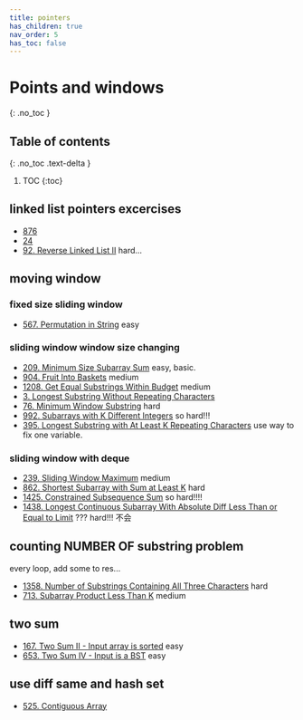 ```yaml
---
title: pointers
has_children: true
nav_order: 5
has_toc: false
---
```

#  Points and windows
{: .no_toc }

## Table of contents
{: .no_toc .text-delta }

1. TOC
{:toc}

## linked list pointers excercises
- [876](/docs/876)
- [24](/docs/24)
- [92. Reverse Linked List II](/docs/92) hard...

## moving window

### fixed size sliding window
- [567. Permutation in String](/docs/567) easy

### sliding window window size changing
- [209. Minimum Size Subarray Sum](/docs/209) easy, basic. 
- [904. Fruit Into Baskets](/docs/904) medium
- [1208. Get Equal Substrings Within Budget](/docs/1208) medium
- [3. Longest Substring Without Repeating Characters](/docs/3) 
- [76. Minimum Window Substring](/docs/76) hard
- [992. Subarrays with K Different Integers](/docs/992) so hard!!!
- [395. Longest Substring with At Least K Repeating Characters](/docs/395) use way to fix one variable.


### sliding window with deque
- [239. Sliding Window Maximum](/docs/239) medium
- [862. Shortest Subarray with Sum at Least K](/docs/862) hard
- [1425. Constrained Subsequence Sum](/docs/1425) so hard!!!!
- [1438. Longest Continuous Subarray With Absolute Diff Less Than or Equal to Limit](/docs/1438) ??? hard!!! 不会

## counting NUMBER OF substring problem
every loop, add some to res...
- [1358. Number of Substrings Containing All Three Characters](/docs/1358) hard
- [713. Subarray Product Less Than K](/docs/713) medium

## two sum 
- [167. Two Sum II - Input array is sorted](/docs/167)  easy
- [653. Two Sum IV - Input is a BST](/docs/653) easy

## use diff same and hash set
- [525. Contiguous Array](/docs/525)